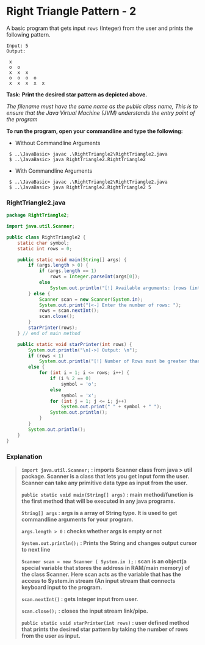 # Right Triangle Pattern - 2

A basic program that gets input `rows` (Integer) from the user and prints the following pattern.

```shell
Input: 5
Output:
 
 x
 o  o
 x  x  x
 o  o  o  o
 x  x  x  x  x

```
**Task: Print the desired star pattern as depicted above.**

*The filename must have the same name as the public class name, This is to ensure that the Java Virtual Machine (JVM) understands the entry point of the program*

**To run the program, open your commandline and type the following:**
* Without Commandline Arguments
```shell
 $ ..\JavaBasic> javac .\RightTriangle2\RightTriangle2.java
 $ ..\JavaBasic> java RightTriangle2.RightTriangle2
```

* With Commandline Arguments
```shell
 $ ..\JavaBasic> javac .\RightTriangle2\RightTriangle2.java
 $ ..\JavaBasic> java RightTriangle2.RightTriangle2 5
 ```

### RightTriangle2.java
```java
package RightTriangle2;

import java.util.Scanner;

public class RightTriangle2 {
    static char symbol;
    static int rows = 0;

    public static void main(String[] args) {
        if (args.length > 0) {
            if (args.length == 1)
                rows = Integer.parseInt(args[0]);
            else
                System.out.println("[!] Available arguments: [rows (integer)] ");
        } else {
            Scanner scan = new Scanner(System.in);
            System.out.print("[<-] Enter the number of rows: ");
            rows = scan.nextInt();
            scan.close();
        }
        starPrinter(rows);
    } // end of main method

    public static void starPrinter(int rows) {
        System.out.println("\n[->] Output: \n");
        if (rows < 1)
            System.out.println("[!] Number of Rows must be greater than 1.");
        else {
            for (int i = 1; i <= rows; i++) {
                if (i % 2 == 0)
                    symbol = 'o';
                else
                    symbol = 'x';
                for (int j = 1; j <= i; j++)
                    System.out.print(" " + symbol + " ");
                System.out.println();
            }
        }
        System.out.println();
    }
}

```

### Explanation
> **`import java.util.Scanner;` : imports Scanner class from java > util package. Scanner is a class that lets you get input form the user. Scanner can take any primitive data type as input from the user.**
>
> **`public static void main(String[] args)` : main method/function is the first method that will be executed in any java programs.**
>
> **`String[] args` : args is a array of String type. It is used to get commandline arguments for your program.**          
> 
> **`args.length > 0` : checks whether args is empty or not**
>
> **`System.out.println();` : Prints the String and changes output cursor to next line**
>
> **`Scanner scan = new Scanner ( System.in );` : scan is an object(a special variable that stores the address in RAM/main memory) of the class Scanner.** 
> **Here scan acts as the variable that has the access to System.in stream (An input stream that connects keyboard input to the program.**
>
> **`scan.nextInt()` : gets Integer input from user.**
>
> **`scan.close();` : closes the input stream link/pipe.**
>
> **`public static void starPrinter(int rows)` : user defined method that prints the desired star pattern by taking the number of rows from the user as input.**